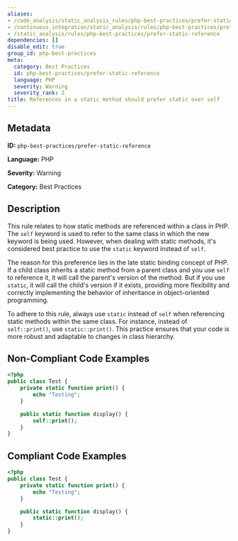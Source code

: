 ```yaml
---
aliases:
- /code_analysis/static_analysis_rules/php-best-practices/prefer-static-reference
- /continuous_integration/static_analysis/rules/php-best-practices/prefer-static-reference
- /static_analysis/rules/php-best-practices/prefer-static-reference
dependencies: []
disable_edit: true
group_id: php-best-practices
meta:
  category: Best Practices
  id: php-best-practices/prefer-static-reference
  language: PHP
  severity: Warning
  severity_rank: 2
title: References in a static method should prefer static over self
---
```

<!--  SOURCED FROM https://github.com/DataDog/datadog-static-analyzer-rule-docs -->


## Metadata
**ID:** `php-best-practices/prefer-static-reference`

**Language:** PHP

**Severity:** Warning

**Category:** Best Practices

## Description
This rule relates to how static methods are referenced within a class in PHP. The `self` keyword is used to refer to the same class in which the new keyword is being used. However, when dealing with static methods, it's considered best practice to use the `static` keyword instead of `self`.

The reason for this preference lies in the late static binding concept of PHP. If a child class inherits a static method from a parent class and you use `self` to reference it, it will call the parent's version of the method. But if you use `static`, it will call the child's version if it exists, providing more flexibility and correctly implementing the behavior of inheritance in object-oriented programming.

To adhere to this rule, always use `static` instead of `self` when referencing static methods within the same class. For instance, instead of `self::print()`, use `static::print()`. This practice ensures that your code is more robust and adaptable to changes in class hierarchy.

## Non-Compliant Code Examples
```php
<?php
public class Test {
    private static function print() {
        echo "Testing";
    }

    public static function display() {
        self::print();
    }
}
```

## Compliant Code Examples
```php
<?php
public class Test {
    private static function print() {
        echo "Testing";
    }

    public static function display() {
        static::print();
    }
}
```
